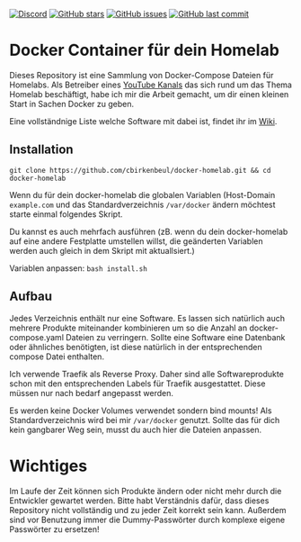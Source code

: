 [![Discord](https://img.shields.io/badge/discord-chat-7289DA.svg?maxAge=60&style=flat-square)](https://discord.gg/gcmg9HUqX7)    [![GitHub stars](https://img.shields.io/github/stars/cbirkenbeul/docker-homelab?color=green&style=flat-square)](https://github.com/cbirkenbeul/docker-homelab/stargazers)    [![GitHub issues](https://img.shields.io/github/issues/cbirkenbeul/docker-homelab?style=flat-square)](https://github.com/cbirkenbeul/docker-homelab/issues)    [![GitHub last commit](https://img.shields.io/github/last-commit/cbirkenbeul/docker-homelab?color=purple&style=flat-square)](https://github.com/cbirkenbeul/docker-homelab/commits/master)

# Docker Container für dein Homelab

Dieses Repository ist eine Sammlung von Docker-Compose Dateien für Homelabs. Als Betreiber eines [YouTube Kanals](https://youtube.com/teqqyde) das sich rund um das Thema Homelab beschäftigt, habe ich mir die Arbeit gemacht, um dir einen kleinen Start in Sachen Docker zu geben. 

Eine vollständnige Liste welche Software mit dabei ist, findet ihr im [Wiki](https://github.com/cbirkenbeul/docker-homelab/wiki/Softwareverzeichnis).

## Installation
`git clone https://github.com/cbirkenbeul/docker-homelab.git && cd docker-homelab`  

Wenn du für dein docker-homelab die globalen Variablen (Host-Domain `example.com` und das Standardverzeichnis `/var/docker` ändern möchtest starte einmal folgendes Skript.

Du kannst es auch mehrfach ausführen (zB. wenn du dein docker-homelab auf eine andere Festplatte umstellen willst, die geänderten Variablen werden auch gleich in dem Skript mit aktuallsiert.)

Variablen anpassen: `bash install.sh`

## Aufbau
Jedes Verzeichnis enthält nur eine Software. Es lassen sich natürlich auch mehrere Produkte miteinander kombinieren um so die Anzahl an docker-compose.yaml Dateien zu verringern. Sollte eine Software eine Datenbank oder ähnliches benötigten, ist diese natürlich in der entsprechenden compose Datei enthalten.

Ich verwende Traefik als Reverse Proxy. Daher sind alle Softwareprodukte schon mit den entsprechenden Labels für Traefik ausgestattet. Diese müssen nur nach bedarf angepasst werden.

Es werden keine Docker Volumes verwendet sondern bind mounts! Als Standardverzeichnis wird bei mir ````/var/docker```` genutzt. Sollte das für dich kein gangbarer Weg sein, musst du auch hier die Dateien anpassen.

# Wichtiges
Im Laufe der Zeit können sich Produkte ändern oder nicht mehr durch die Entwickler gewartet werden. Bitte habt Verständnis dafür, dass dieses Repository nicht vollständig und zu jeder Zeit korrekt sein kann. Außerdem sind vor Benutzung immer die Dummy-Passwörter durch komplexe eigene Passwörter zu ersetzen!
